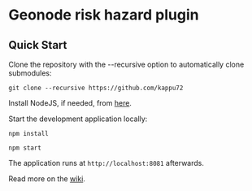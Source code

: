 Geonode risk hazard plugin
==========

Quick Start
------------

Clone the repository with the --recursive option to automatically clone submodules:

`git clone --recursive https://github.com/kappu72`

Install NodeJS, if needed, from [here](https://nodejs.org/en/blog/release/v0.12.7/).

Start the development application locally:

`npm install`

`npm start`

The application runs at `http://localhost:8081` afterwards.

Read more on the [wiki](https://github.com/kappu72/wiki).
